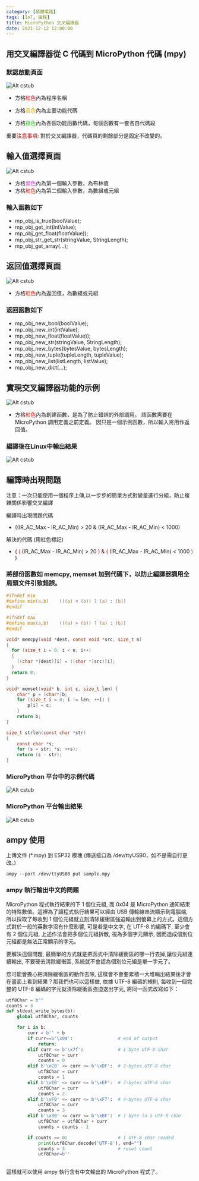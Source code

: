 ```yaml
---
category: [積體電路]
tags: [IoT, 編程]
title: MicroPython 交叉編譯器
date: 2021-12-12 12:00:00
---
```


<style>
    table {
        width: 100%;
    }
</style>

## 用交叉編譯器從 C 代碼到 MicroPython 代碼 (mpy)

### 默認啟動頁面

![Alt cstub](../assets/img/mpy/mpyc_base.png)

- 方格<font color="#FF1000">紅色</font>內為程序名稱
 
- 方格<font color="#DDBB20">黃色</font>內為主要功能代碼

- 方格<font color="#2ACC20">綠色</font>內為各個功能函數代碼，每個函數有一套各自代碼段

重要<font color="#AA0000">注意事項</font>: 對於交叉編譯器，代碼頁的剩餘部分是固定不改變的。

## 輸入值選擇頁面

![Alt cstub](../assets/img/mpy/mpys_i.png)

 - 方格<font color="#E520FF">紫色</font>內為第一個輸入參數，為布林值    
 - 方格<font color="#FF1000">紅色</font>內為第二個輸入參數，為數組或元組  

### 輸入函數如下

 - mp\_obj\_is\_true(boolValue);
 - mp\_obj\_get\_int(intValue);
 - mp\_obj\_get\_float(floatValue));
 - mp\_obj\_str\_get\_str(stringValue, StringLength);
 - mp\_obj\_get\_array(...);

## 返回值選擇頁面

![Alt cstub](../assets/img/mpy/mpys_o.png)

 - 方格<font color="#FF1000">紅色</font>內為返回值，為數組或元組 

### 返回函數如下

 - mp\_obj\_new\_bool(boolValue);
 - mp\_obj\_new\_int(intValue);
 - mp\_obj\_new\_float(floatValue));
 - mp\_obj\_new\_str(stringValue, StringLength);
 - mp\_obj\_new\_bytes(bytesValue, bytesLength);
 - mp\_obj\_new\_tuple(tupleLength, tupleValue);
 - mp\_obj\_new\_list(listLength, listValue);
 - mp\_obj\_new\_dict(...);

## 實現交叉編譯器功能的示例

![Alt cstub](../assets/img/mpy/sample_s.png)

 - 方格<font color="#FF1000">紅色</font>內為創建函數，是為了防止錯誤的外部調用。 該函數需要在 MicroPython 調用定義之前定義。 因只是一個示例函數，所以輸入將用作返回值。


### 編譯後在Linux中輸出結果

![Alt cstub](../assets/img/mpy/sample_out.png)


## 編譯時出現問題

注意：一次只能使用一個程序上傳,以一步步的簡單方式對變量進行分組，防止複雜關係影響交叉編譯

編譯時出現問題代碼

 - ((IR_AC_Max - IR_AC_Min) > 20 & (IR_AC_Max - IR_AC_Min) < 1000)

解決的代碼 (用紅色標記)

 - (<font color="#FF1000"> ( </font>(IR_AC_Max - IR_AC_Min) > 20<font color="#FF1000"> ) </font> & <font color="#FF1000"> ( </font>(IR_AC_Max - IR_AC_Min) < 1000<font color="#FF1000"> ) </font>)

### 將部份函數如 memcpy, memset 加到代碼下，以防止編譯器調用全局頭文件引致錯誤。

```c
#ifndef min
#define min(a,b)    (((a) < (b)) ? (a) : (b))
#endif

#ifndef max
#define max(a,b)    (((a) > (b)) ? (a) : (b))
#endif

void* memcpy(void *dest, const void *src, size_t n)
{
  for (size_t i = 0; i < n; i++)
  {
    ((char *)dest)[i] = ((char *)src)[i];
  }
  return 0;
}

void* memset(void* b, int c, size_t len) {
    char* p = (char*)b;
    for (size_t i = 0; i != len; ++i) {
        p[i] = c;
    }
    return b;
}

size_t strlen(const char *str)
{
    const char *s;
    for (s = str; *s; ++s);
    return (s - str);
}

```

### MicroPython 平台中的示例代碼

![Alt cstub](../assets/img/mpy/mpy_code.png)

### MicroPython 平台輸出結果

![Alt cstub](../assets/img/mpy/mpy_th_out.png)

## ampy 使用

上傳文件 (*.mpy) 到 ESP32 模塊 (傳送接口為 /dev/ttyUSB0，如不是需自行更改。)

```shell
ampy --port /dev/ttyUSB0 put sample.mpy

```

### ampy 執行輸出中文的問題

MicroPython 程式執行結果的下 1 個位元組, 而 0x04 是 MicroPython 通知結束的特殊數值。這裡為了讓程式執行結果可以經由 USB 傳輸線串流顯示到電腦端, 所以採取了每收到 1 個位元組就立刻清除緩衝區強迫輸出到螢幕上的方式。這個方式對於一般的英數字沒有什麼影響, 可是若是中文字, 在 UTF-8 的編碼下, 至少會有 2 個位元組, 上述作法會把多個位元組拆散, 視為多個字元顯示, 因而造成個別位元組都是無法正常顯示的字元。

要解決這個問題, 最簡單的方式就是把函式中清除緩衝區的哪一行去掉,讓位元組連續輸出, 不要硬去清除緩衝區, 系統就不會認為個別位元組是單一字元了。

您可能會擔心把清除緩衝區的動作去除, 這樣會不會要累積一大堆輸出結果後才會在畫面上看到結果？那我們也可以這樣做, 依據 UTF-8 編碼的規則, 每收到一個完整的 UTF-8 編碼的字元就清除緩衝區強迫送出字元, 將同一函式改寫如下：

```python
utf8Char = b""
counts = 3
def stdout_write_bytes(b):
    global utf8Char, counts

    for i in b:
        curr = b'' + b    
        if curr==b'\x04':                 # end of output
            return;
        elif curr <= b'\x7f':             # 1-byte UTF-8 char
            utf8Char = curr
            counts = 0
        elif b'\xC0' <= curr <= b'\xDF':  # 2-bytes UTF-8 char
            utf8Char = curr
            counts = 1
        elif b'\xE0' <= curr <= b'\xEF':  # 3-bytes UTF-8 char
            utf8Char = curr
            counts = 2
        elif b'\xF0' <= curr <= b'\xF7':  # 4-bytes UTF-8 char
            utf8Char = curr
            counts = 3
        elif b'\x80' <= curr <= b'\xBF':  # 1 byte in a UTF-8 char
            utf8Char = utf8Char + curr
            counts = counts - 1

        if counts == 0:                   # 1 UTF-8 char readed
            print(utf8Char.decode('UTF-8'), end="")
            counts = 3                    # reset count
            utf8Char=b''
            
```            

這樣就可以使用 ampy 執行含有中文輸出的 MicroPython 程式了。